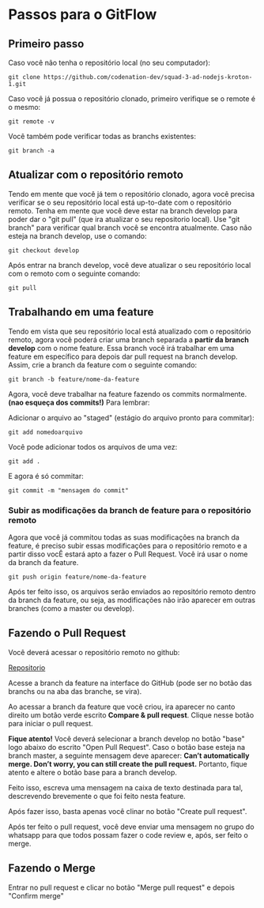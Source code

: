 # Passos para o GitFlow

## Primeiro passo

Caso você não tenha o repositório local (no seu computador):

```
git clone https://github.com/codenation-dev/squad-3-ad-nodejs-kroton-1.git
```

Caso você já possua o repositório clonado, primeiro verifique se o remote é o mesmo:

```
git remote -v
```

Você também pode verificar todas as branchs existentes:

```
git branch -a
```
## Atualizar com o repositório remoto

Tendo em mente que você já tem o repositório clonado, agora você precisa verificar se o seu repositório local está up-to-date com o repositório remoto.
Tenha em mente que você deve estar na branch develop para poder dar o "git pull" (que ira atualizar o seu repositorio local).
Use "git branch" para verificar qual branch você se encontra atualmente. Caso não esteja na branch develop, use o comando:

```
git checkout develop
```
Após entrar na branch develop, você deve atualizar o seu repositório local com o remoto com o seguinte comando:

```
git pull
```
## Trabalhando em uma feature

Tendo em vista que seu repositório local está atualizado com o repositório remoto, agora você poderá criar uma branch separada a **partir da branch develop** com o nome feature. Essa branch você irá trabalhar em uma feature em específico para depois dar pull request na branch develop. Assim, crie a branch da feature com o seguinte comando:

```
git branch -b feature/nome-da-feature
```

Agora, você deve trabalhar na feature fazendo os commits normalmente. **(nao esqueça dos commits!)**
Para lembrar:

Adicionar o arquivo ao "staged" (estágio do arquivo pronto para commitar):

```
git add nomedoarquivo
```

Você pode adicionar todos os arquivos de uma vez:

```
git add .
```

E agora é só commitar:

```
git commit -m "mensagem do commit"
```

### Subir as modificações da branch de feature para o repositório remoto

Agora que você já commitou todas as suas modificações na branch da feature, é preciso subir essas modificações para o repositório remoto e a partir disso vocÊ estará apto a fazer o Pull Request. Você irá usar o nome da branch da feature.

```
git push origin feature/nome-da-feature
```

Após ter feito isso, os arquivos serão enviados ao repositório remoto dentro da branch da feature, ou seja, as modificações não irão aparecer em outras branches (como a master ou develop).

## Fazendo o Pull Request

Você deverá acessar o repositório remoto no github:

[Repositorio](https://github.com/codenation-dev/squad-3-ad-nodejs-kroton-1)

Acesse a branch da feature na interface do GitHub (pode ser no botão das branchs ou na aba das branche, se vira).

Ao acessar a branch da feature que você criou, ira aparecer no canto direito um botão verde escrito **Compare & pull request**.
Clique nesse botão para iniciar o pull request.

**Fique atento!**
Você deverá selecionar a branch develop no botão "base" logo abaixo do escrito "Open Pull Request".
Caso o botão base esteja na branch master, a seguinte mensagem deve aparecer:
**Can’t automatically merge. Don’t worry, you can still create the pull request.**
Portanto, fique atento e altere o botão base para a branch develop.

Feito isso, escreva uma mensagem na caixa de texto destinada para tal, descrevendo brevemente o que foi feito nesta feature.

Após fazer isso, basta apenas você clinar no botão "Create pull request".

Após ter feito o pull request, você deve enviar uma mensagem no grupo do whatsapp para que todos possam fazer o code review e, após, ser feito o merge.

## Fazendo o Merge

Entrar no pull request e clicar no botão "Merge pull request" e depois "Confirm merge"